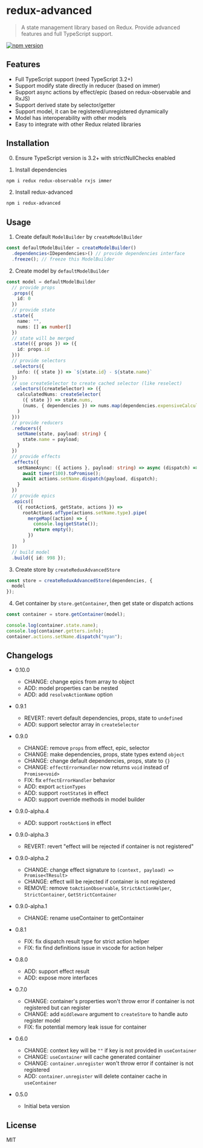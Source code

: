# redux-advanced

> A state management library based on Redux. Provide advanced features and full TypeScript support.

[![npm version](https://img.shields.io/npm/v/redux-advanced.svg)](https://www.npmjs.com/package/redux-advanced)

## Features

- Full TypeScript support (need TypeScript 3.2+)
- Support modify state directly in reducer (based on immer)
- Support async actions by effect/epic (based on redux-observable and RxJS)
- Support derived state by selector/getter
- Support model, it can be registered/unregistered dynamically
- Model has interoperability with other models
- Easy to integrate with other Redux related libraries

## Installation

0. Ensure TypeScript version is 3.2+ with strictNullChecks enabled

1. Install dependencies

```sh
npm i redux redux-observable rxjs immer
```

2. Install redux-advanced

```sh
npm i redux-advanced
```

## Usage

1. Create default `ModelBuilder` by `createModelBuilder`

```typescript
const defaultModelBuilder = createModelBuilder()
  .dependencies<IDependencies>() // provide dependencies interface
  .freeze(); // freeze this ModelBuilder
```

2. Create model by `defaultModelBuilder`

```typescript
const model = defaultModelBuilder
  // provide props
  .props({
    id: 0
  })
  // provide state
  .state({
    name: "",
    nums: [] as number[]
  })
  // state will be merged
  .state(({ props }) => ({
    id: props.id
  }))
  // provide selectors
  .selectors({
    info: ({ state }) => `${state.id} - ${state.name}`
  })
  // use createSelector to create cached selector (like reselect)
  .selectors((createSelector) => ({
    calculatedNums: createSelector(
      ({ state }) => state.nums,
      (nums, { dependencies }) => nums.map(dependencies.expensiveCalculate)
    )
  }))
  // provide reducers
  .reducers({
    setName(state, payload: string) {
      state.name = payload;
    }
  })
  // provide effects
  .effects({
    setNameAsync: ({ actions }, payload: string) => async (dispatch) => {
      await timer(100).toPromise();
      await actions.setName.dispatch(payload, dispatch);
    }
  })
  // provide epics
  .epics([
    ({ rootAction$, getState, actions }) =>
      rootAction$.ofType(actions.setName.type).pipe(
        mergeMap((action) => {
          console.log(getState());
          return empty();
        })
      )
  ])
  // build model
  .build({ id: 998 });
```

3. Create store by `createReduxAdvancedStore`

```typescript
const store = createReduxAdvancedStore(dependencies, {
  model
});
```

4. Get container by `store.getContainer`, then get state or dispatch actions

```typescript
const container = store.getContainer(model);

console.log(container.state.name);
console.log(container.getters.info);
container.actions.setName.dispatch("nyan");
```

## Changelogs

- 0.10.0

  - CHANGE: change epics from array to object
  - ADD: model properties can be nested
  - ADD: add `resolveActionName` option

- 0.9.1

  - REVERT: revert default dependencies, props, state to `undefined`
  - ADD: support selector array in `createSelector`

- 0.9.0

  - CHANGE: remove `props` from effect, epic, selector
  - CHANGE: make dependencies, props, state types extend `object`
  - CHANGE: change default dependencies, props, state to `{}`
  - CHANGE: `effectErrorHandler` now returns `void` instead of `Promise<void>`
  - FIX: fix `effectErrorHandler` behavior
  - ADD: export `actionTypes`
  - ADD: support `rootState$` in effect
  - ADD: support override methods in model builder

- 0.9.0-alpha.4

  - ADD: support `rootAction$` in effect

- 0.9.0-alpha.3

  - REVERT: revert "effect will be rejected if container is not registered"

- 0.9.0-alpha.2

  - CHANGE: change effect signature to `(context, payload) => Promise<TResult>`
  - CHANGE: effect will be rejected if container is not registered
  - REMOVE: remove `toActionObservable`, `StrictActionHelper`, `StrictContainer`, `GetStrictContainer`

- 0.9.0-alpha.1

  - CHANGE: rename useContainer to getContainer

- 0.8.1

  - FIX: fix dispatch result type for strict action helper
  - FIX: fix find definitions issue in vscode for action helper

- 0.8.0

  - ADD: support effect result
  - ADD: expose more interfaces

- 0.7.0

  - CHANGE: container's properties won't throw error if container is not registered but can register
  - CHANGE: add `middleware` argument to `createStore` to handle auto register model
  - FIX: fix potential memory leak issue for container

- 0.6.0

  - CHANGE: context key will be `""` if key is not provided in `useContainer`
  - CHANGE: `useContainer` will cache generated container
  - CHANGE: `container.unregister` won't throw error if container is not registered
  - ADD: `container.unregister` will delete container cache in `useContainer`

- 0.5.0

  - Initial beta version

## License

MIT
